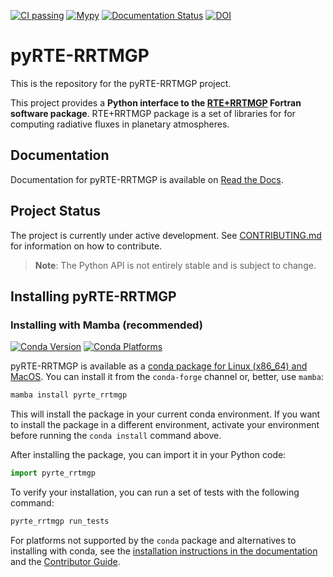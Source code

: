 [![CI passing](https://github.com/earth-system-radiation/pyRTE-RRTMGP/actions/workflows/conda.yml/badge.svg)](https://github.com/earth-system-radiation/pyRTE-RRTMGP/actions/workflows/conda.yml)
[![Mypy](https://github.com/earth-system-radiation/pyRTE-RRTMGP/actions/workflows/mypy.yml/badge.svg)](https://github.com/earth-system-radiation/pyRTE-RRTMGP/actions/workflows/mypy.yml)
[![Documentation Status](https://readthedocs.org/projects/pyrte-rrtmgp/badge/?version=latest)](https://pyrte-rrtmgp.readthedocs.io/en/latest/?badge=latest)
[![DOI](https://zenodo.org/badge/DOI/10.5281/zenodo.10982460.svg)](https://doi.org/10.5281/zenodo.10982460)

# pyRTE-RRTMGP

This is the repository for the pyRTE-RRTMGP project.

This project provides a **Python interface to the [RTE+RRTMGP](https://earth-system-radiation.github.io/rte-rrtmgp/)
Fortran software package**. RTE+RRTMGP package is a set of libraries for for computing radiative fluxes in
planetary atmospheres.

## Documentation

Documentation for pyRTE-RRTMGP is available on [Read the Docs](https://pyrte-rrtmgp.readthedocs.io/en/latest/).

## Project Status

The project is currently under active development. See [CONTRIBUTING.md](CONTRIBUTING.md) for information on how to contribute.

> **Note**:
> The Python API is not entirely stable and is subject to change.

## Installing pyRTE-RRTMGP

### Installing with Mamba (recommended)
[![Conda Version](https://img.shields.io/conda/vn/conda-forge/pyrte_rrtmgp.svg)](https://anaconda.org/conda-forge/pyrte_rrtmgp)
[![Conda Platforms](https://img.shields.io/conda/pn/conda-forge/pyrte_rrtmgp.svg)](https://anaconda.org/conda-forge/pyrte_rrtmgp)

<!-- start-installation-section -->

pyRTE-RRTMGP is available as a [conda package for Linux (x86_64) and MacOS](https://anaconda.org/conda-forge/pyrte_rrtmgp). You can install it from the `conda-forge` channel or, better, use `mamba`:

```bash
mamba install pyrte_rrtmgp
```

This will install the package in your current conda environment. If you want to install the package in a different environment, activate your environment before running the `conda install` command above.

After installing the package, you can import it in your Python code:

```python
import pyrte_rrtmgp
```

To verify your installation, you can run a set of tests with the following command:

```bash
pyrte_rrtmgp run_tests
```

<!-- end-installation-section -->

For platforms not supported by the `conda` package and alternatives to installing with conda, see the [installation instructions in the documentation](https://pyrte-rrtmgp.readthedocs.io/en/latest/how_to/installation.html) and the [Contributor Guide](https://pyrte-rrtmgp.readthedocs.io/en/latest/how-to/installation-local-dev.html).
